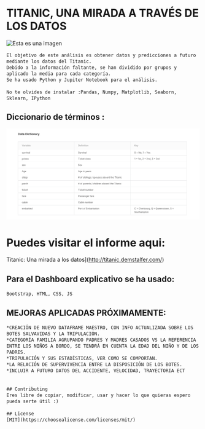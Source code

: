 
# TITANIC, UNA MIRADA A TRAVÉS DE LOS DATOS

![Esta es una imagen](https://upload.wikimedia.org/wikipedia/commons/e/ef/Titanic_banner.jpg)



```
El objetivo de este análisis es obtener datos y predicciones a futuro mediante los datos del Titanic.
Debido a la información faltante, se han dividido por grupos y aplicado la media para cada categoría.
Se ha usado Python y Jupiter Notebook para el análisis. 

No te olvides de instalar :Pandas, Numpy, Matplotlib, Seaborn, Sklearn, IPython  
```

## Diccionario de términos : 
<p align="left">
  <img src="g.png" width="750" title="hover text">
</p>

# Puedes visitar el informe aqui: 
Titanic: Una mirada a los datos](http://titanic.demstalfer.com/)



## Para el Dashboard explicativo se ha usado: 

```
Bootstrap, HTML, CSS, JS
```

## MEJORAS APLICADAS PRÓXIMAMENTE: 

```
*CREACIÓN DE NUEVO DATAFRAME MAESTRO, CON INFO ACTUALIZADA SOBRE LOS BOTES SALVAVIDAS Y LA TRIPULACIÓN.
*CATEGORÍA FAMILIA AGRUPANDO PADRES Y MADRES CASADOS VS LA REFERENCIA ENTRE LOS NIÑOS A BORDO, SE TENDRÁ EN CUENTA LA EDAD DEL NIÑO Y DE LOS PADRES.
*TRIPULACIÓN Y SUS ESTADÍSTICAS, VER COMO SE COMPORTAN.
*LA RELACIÓN DE SUPERVIVENCIA ENTRE LA DISPOSICIÓN DE LOS BOTES.
*INCLUIR A FUTURO DATOS DEL ACCIDENTE, VELOCIDAD, TRAYECTORIA ECT


## Contributing
Eres libre de copiar, modificar, usar y hacer lo que quieras espero pueda serte útil :)

## License
[MIT](https://choosealicense.com/licenses/mit/)
